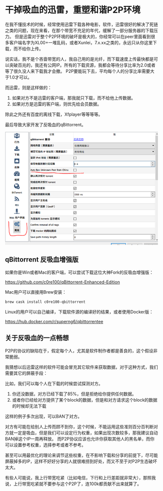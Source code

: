 # 干掉吸血的迅雷，重塑和谐P2P环境

在我不懂技术的时候，经常使用迅雷下载各种电影，软件，迅雷很好的解决了死链之类的问题，现在来看，在那个带宽不充足的年代，缓解了一部分服务器的下载压力。
但是迅雷对于整个P2P环境的破坏是极大的，你经常可以在peer里面看到很多客户端名字为XL00+一堆乱码，或者Xunlei，7.x.xx之类的，永远只从你这里下载，而不给你上传。

说实话，我不是个吝啬带宽的人，我自己用的是光纤，而下载速度上传最快都是可以突破百兆的，我还有公网IP。所有的下载资源，我都会等待分享比率为2.0或者等了很久没人来下载我才会撤。
P2P要能玩下去，平均每个人的分享比率需要大于1.0才可以。

而迅雷，则是这样做的：

1. 如果对方不是迅雷的客户端，那我就只下载，而不给他上传数据。
2. 如果对方是迅雷的客户端，则优先给会员数据。

除此之外还有百度的离线下载，Xfplayer等等等等。

最后导致大家开发了反吸血的qBittorrent。

![](/img/2020-05-05-18-59-17.png)


## qBittorrent 反吸血增强版

如果你是Win或者Mac的客户端，可以尝试下载这位大神Fork的反吸血增强版：

https://github.com/c0re100/qBittorrent-Enhanced-Edition

Mac用户可以直接用Brew安装：
```bash
brew cask install c0re100-qbittorrent
```

Linux的用户可以自己编译，下载软件源的编译好的结果，或者使用Docker版：

https://hub.docker.com/r/superng6/qbittorrentee

## 关于反吸血的一点畅想

P2P的协议的缺陷在于，假定每个人，尤其是软件制作者都是善良的，这个假设非常脆弱。

我猜想以后迅雷这样的软件可能会冒充其它软件来获取数据，对于这种方式，我们需要其它的屏蔽手段：

比如，我们可以每个人在下载的时候尝试探测对方。

1. 你还没数据，对方已经下载了85%，但是拒绝给你提供任何数据。
2. 或者你已经给对方提供了某个block的数据，但是和对方请求这个block的数据的时候却无法下载

这样的例子多次出现，可以BAN了对方。

对方有可能在给别人上传而顾不到你，这个时候，不能运用这些准则百分百判断对方就一定是吸血，但是我们可以设定行为权重，如果出现次数较多，那我建议自动BAN掉这个IP一周再释放。
而P2P协议应该也允许你获取其他人的黑名单，而你可以设置参考权重，选择参考或者不参考。

甚至可以用最优化的理论来调节这些权重，在不影响下载和分享的前提下，尽可能屏蔽掉多的IP，这样不好好分享的人就很难捞到好处，而又不至于对P2P生态破坏太大。


有些人可能说，我上行带宽吃紧（比如电信，下行和上行差距就非常大），那照我说，上行带宽吃紧就不要参与这个P2P了，连100k都贡献不出来就算了。